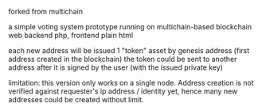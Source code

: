 forked from multichain

a simple voting system prototype running on multichain-based blockchain
web backend php, frontend plain html

each new address will be issued 1 "token" asset by genesis address (first address created in the blockchain)
the token could be sent to another address after it is signed by the user (with the issued private key)

limitation: this version only works on a single node. Address creation is not verified against requester's ip address / identity yet, hence many new addresses could be created without limit.
